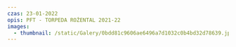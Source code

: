 ```yaml
---
czas: 23-01-2022
opis: PFT - TORPEDA ROŻENTAL 2021-22
images:
  - thumbnail: /static/Galery/0bdd81c9606ae6496a7d1032c0b4bd32d78639.jpg
---
```

